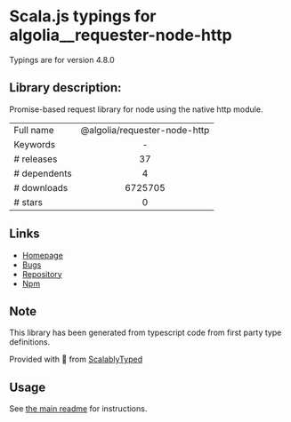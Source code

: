 
# Scala.js typings for algolia__requester-node-http

Typings are for version 4.8.0

## Library description:
Promise-based request library for node using the native http module.

|                    |                 |
| ------------------ | :-------------: |
| Full name          | @algolia/requester-node-http |
| Keywords           | - |
| # releases         | 37 |
| # dependents       | 4 |
| # downloads        | 6725705 |
| # stars            | 0 |

## Links
- [Homepage](https://github.com/algolia/algoliasearch-client-javascript#readme)
- [Bugs](https://github.com/algolia/algoliasearch-client-javascript/issues)
- [Repository](https://github.com/algolia/algoliasearch-client-javascript)
- [Npm](https://www.npmjs.com/package/%40algolia%2Frequester-node-http)
    


## Note
This library has been generated from typescript code from first party type definitions.

Provided with :purple_heart: from [ScalablyTyped](https://github.com/oyvindberg/ScalablyTyped)

## Usage
See [the main readme](../../readme.md) for instructions.


